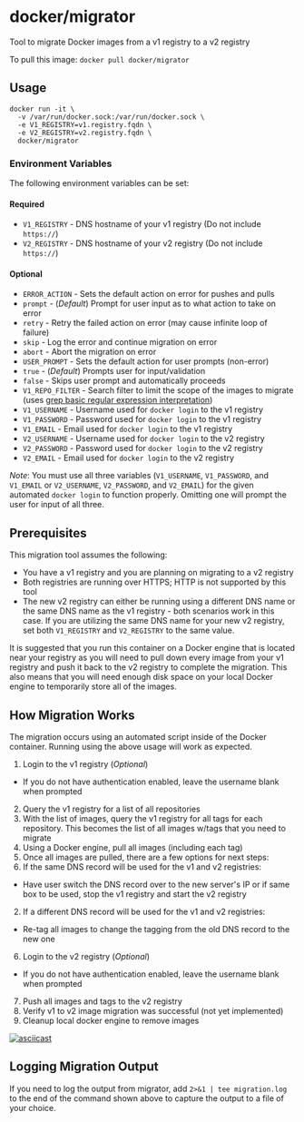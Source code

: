 docker/migrator
=================

Tool to migrate Docker images from a v1 registry to a v2 registry

To pull this image:
`docker pull docker/migrator`

## Usage

```
docker run -it \
  -v /var/run/docker.sock:/var/run/docker.sock \
  -e V1_REGISTRY=v1.registry.fqdn \
  -e V2_REGISTRY=v2.registry.fqdn \
  docker/migrator
```

### Environment Variables
The following environment variables can be set:

#### Required

 * `V1_REGISTRY` - DNS hostname of your v1 registry (Do not include `https://`)
 * `V2_REGISTRY` - DNS hostname of your v2 registry (Do not include `https://`)

#### Optional

 * `ERROR_ACTION` - Sets the default action on error for pushes and pulls
  * `prompt` - (_Default_) Prompt for user input as to what action to take on error
  * `retry` - Retry the failed action on error (may cause infinite loop of failure)
  * `skip` - Log the error and continue migration on error
  * `abort` - Abort the migration on error
 * `USER_PROMPT` - Sets the default action for user prompts (non-error)
  * `true` - (_Default_) Prompts user for input/validation
  * `false` - Skips user prompt and automatically proceeds
 * `V1_REPO_FILTER` - Search filter to limit the scope of the images to migrate (uses [grep basic regular expression interpretation](http://www.gnu.org/software/grep/manual/html_node/Basic-vs-Extended.html))
 * `V1_USERNAME` - Username used for `docker login` to the v1 registry
 * `V1_PASSWORD` - Password used for `docker login` to the v1 registry
 * `V1_EMAIL` - Email used for `docker login` to the v1 registry
 * `V2_USERNAME` - Username used for `docker login` to the v2 registry
 * `V2_PASSWORD` - Password used for `docker login` to the v2 registry
 * `V2_EMAIL` - Email used for `docker login` to the v2 registry

*Note*: You must use all three variables (`V1_USERNAME`, `V1_PASSWORD`, and `V1_EMAIL` or `V2_USERNAME`, `V2_PASSWORD`, and `V2_EMAIL`) for the given automated `docker login` to function properly.  Omitting one will prompt the user for input of all three.

## Prerequisites
This migration tool assumes the following:

 * You have a v1 registry and you are planning on migrating to a v2 registry
 * Both registries are running over HTTPS; HTTP is not supported by this tool
 * The new v2 registry can either be running using a different DNS name or the same DNS name as the v1 registry - both scenarios work in this case.  If you are utilizing the same DNS name for your new v2 registry, set both `V1_REGISTRY` and `V2_REGISTRY` to the same value.

It is suggested that you run this container on a Docker engine that is located near your registry as you will need to pull down every image from your v1 registry and push it back to the v2 registry to complete the migration.  This also means that you will need enough disk space on your local Docker engine to temporarily store all of the images.

## How Migration Works
The migration occurs using an automated script inside of the Docker container.  Running using the above usage will work as expected.

1. Login to the v1 registry (_Optional_)
 - If you do not have authentication enabled, leave the username blank when prompted
2. Query the v1 registry for a list of all repositories
3. With the list of images, query the v1 registry for all tags for each repository.  This becomes the list of all images w/tags that you need to migrate
4. Using a Docker engine, pull all images (including each tag)
5. Once all images are pulled, there are a few options for next steps:
 1. If the same DNS record will be used for the v1 and v2 registries:
   - Have user switch the DNS record over to the new server's IP or if same box to be used, stop the v1 registry and start the v2 registry
 2. If a different DNS record will be used for the v1 and v2 registries:
   - Re-tag all images to change the tagging from the old DNS record to the new one
6. Login to the v2 registry (_Optional_)
 - If you do not have authentication enabled, leave the username blank when prompted
7. Push all images and tags to the v2 registry
8. Verify v1 to v2 image migration was successful (not yet implemented)
9. Cleanup local docker engine to remove images

[![asciicast](https://asciinema.org/a/23844.png)](https://asciinema.org/a/23844)

## Logging Migration Output
If you need to log the output from migrator, add `2>&1 | tee migration.log` to the end of the command shown above to capture the output to a file of your choice.
